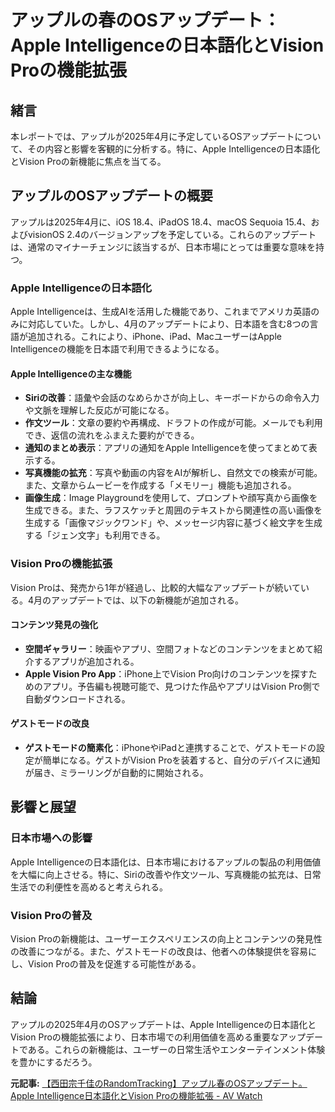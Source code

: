 # アップルの春のOSアップデート：Apple Intelligenceの日本語化とVision Proの機能拡張

## 緒言

本レポートでは、アップルが2025年4月に予定しているOSアップデートについて、その内容と影響を客観的に分析する。特に、Apple Intelligenceの日本語化とVision Proの新機能に焦点を当てる。

## アップルのOSアップデートの概要

アップルは2025年4月に、iOS 18.4、iPadOS 18.4、macOS Sequoia 15.4、およびvisionOS 2.4のバージョンアップを予定している。これらのアップデートは、通常のマイナーチェンジに該当するが、日本市場にとっては重要な意味を持つ。

### Apple Intelligenceの日本語化

Apple Intelligenceは、生成AIを活用した機能であり、これまでアメリカ英語のみに対応していた。しかし、4月のアップデートにより、日本語を含む8つの言語が追加される。これにより、iPhone、iPad、MacユーザーはApple Intelligenceの機能を日本語で利用できるようになる。

#### Apple Intelligenceの主な機能

- **Siriの改善**：語彙や会話のなめらかさが向上し、キーボードからの命令入力や文脈を理解した反応が可能になる。
- **作文ツール**：文章の要約や再構成、ドラフトの作成が可能。メールでも利用でき、返信の流れをふまえた要約ができる。
- **通知のまとめ表示**：アプリの通知をApple Intelligenceを使ってまとめて表示する。
- **写真機能の拡充**：写真や動画の内容をAIが解析し、自然文での検索が可能。また、文章からムービーを作成する「メモリー」機能も追加される。
- **画像生成**：Image Playgroundを使用して、プロンプトや顔写真から画像を生成できる。また、ラフスケッチと周囲のテキストから関連性の高い画像を生成する「画像マジックワンド」や、メッセージ内容に基づく絵文字を生成する「ジェン文字」も利用できる。

### Vision Proの機能拡張

Vision Proは、発売から1年が経過し、比較的大幅なアップデートが続いている。4月のアップデートでは、以下の新機能が追加される。

#### コンテンツ発見の強化

- **空間ギャラリー**：映画やアプリ、空間フォトなどのコンテンツをまとめて紹介するアプリが追加される。
- **Apple Vision Pro App**：iPhone上でVision Pro向けのコンテンツを探すためのアプリ。予告編も視聴可能で、見つけた作品やアプリはVision Pro側で自動ダウンロードされる。

#### ゲストモードの改良

- **ゲストモードの簡素化**：iPhoneやiPadと連携することで、ゲストモードの設定が簡単になる。ゲストがVision Proを装着すると、自分のデバイスに通知が届き、ミラーリングが自動的に開始される。

## 影響と展望

### 日本市場への影響

Apple Intelligenceの日本語化は、日本市場におけるアップルの製品の利用価値を大幅に向上させる。特に、Siriの改善や作文ツール、写真機能の拡充は、日常生活での利便性を高めると考えられる。

### Vision Proの普及

Vision Proの新機能は、ユーザーエクスペリエンスの向上とコンテンツの発見性の改善につながる。また、ゲストモードの改良は、他者への体験提供を容易にし、Vision Proの普及を促進する可能性がある。

## 結論

アップルの2025年4月のOSアップデートは、Apple Intelligenceの日本語化とVision Proの機能拡張により、日本市場での利用価値を高める重要なアップデートである。これらの新機能は、ユーザーの日常生活やエンターテインメント体験を豊かにするだろう。

**元記事:** [【西田宗千佳のRandomTracking】アップル春のOSアップデート。Apple Intelligence日本語化とVision Proの機能拡張 - AV Watch](https://av.watch.impress.co.jp/docs/series/rt/1665179.html)
